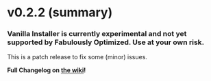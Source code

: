 <!-- markdownlint-disable -->
# v0.2.2 (summary)

### Vanilla Installer is currently experimental and not yet supported by Fabulously Optimized. Use at your own risk.

This is a patch release to fix some (minor) issues.

**Full Changelog on [the wiki](https://fabulously-optimized.gitbook.io/vanilla-installer/changelogs/0.2.2/full)!**

